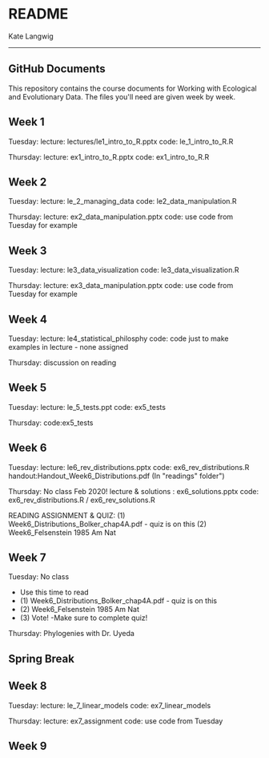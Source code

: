 README
================
Kate Langwig

------------------------------------------------------------------------

GitHub Documents
----------------

This repository contains the course documents for Working with Ecological and Evolutionary Data. The files you'll need are given week by week. 

Week 1
-------------------
Tuesday: 
lecture: lectures/le1_intro_to_R.pptx
code: le_1_intro_to_R.R

Thursday:
lecture: ex1_intro_to_R.pptx
code: ex1_intro_to_R.R

Week 2
-------------------
Tuesday:
lecture: le_2_managing_data
code: le2_data_manipulation.R

Thursday: 
lecture: ex2_data_manipulation.pptx
code: use code from Tuesday for example

Week 3
-------------------
Tuesday:
lecture: le3_data_visualization
code: le3_data_visualization.R

Thursday: 
lecture: ex3_data_manipulation.pptx
code: use code from Tuesday for example

Week 4
------------------
Tuesday: 
lecture: le4_statistical_philosphy
code: code just to make examples in lecture - none assigned

Thursday: discussion on reading

Week 5
--------------------
Tuesday: 
lecture: le_5_tests.ppt
code: ex5_tests

Thursday:
code:ex5_tests

Week 6
------------------------
Tuesday:
lecture: le6_rev_distributions.pptx
code: ex6_rev_distributions.R
handout:Handout_Week6_Distributions.pdf (In "readings" folder")

Thursday: No class Feb 2020!
lecture & solutions : ex6_solutions.pptx
code: ex6_rev_distributions.R / ex6_rev_solutions.R

READING ASSIGNMENT & QUIZ: 
(1) Week6_Distributions_Bolker_chap4A.pdf - quiz is on this
(2) Week6_Felsenstein 1985 Am Nat

Week 7
------------------------
Tuesday: No class
- Use this time to read
- (1) Week6_Distributions_Bolker_chap4A.pdf - quiz is on this
- (2) Week6_Felsenstein 1985 Am Nat
- (3) Vote!
-Make sure to complete quiz!

Thursday: Phylogenies with Dr. Uyeda

Spring Break
-------------------------


Week 8
---------------------
Tuesday: 
lecture: le_7_linear_models
code: ex7_linear_models

Thursday:
lecture: ex7_assignment
code: use code from Tuesday

Week 9
----------------------

